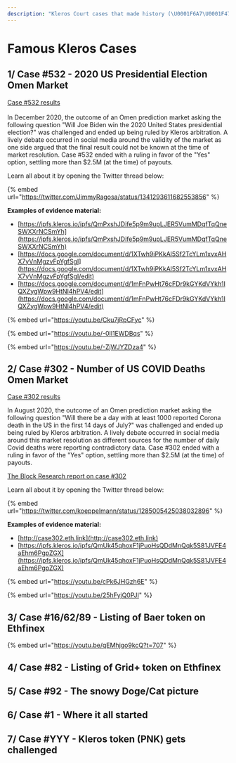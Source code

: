```yaml
---
description: "Kleros Court cases that made history (\U0001F6A7\U0001F477 IN PROGRESS \U0001F477\U0001F6A7)"
---
```


# Famous Kleros Cases

## 1/ Case \#532 - 2020 US Presidential Election Omen Market

[Case \#532 results  
](https://klerosexplorer.com/case/532)  
In December 2020, the outcome of an Omen prediction market asking the following question "Will Joe Biden win the 2020 United States presidential election?" was challenged and ended up being ruled by Kleros arbitration. A lively debate occurred in social media around the validity of the market as one side argued that the final result could not be known at the time of market resolution. Case \#532 ended with a ruling in favor of the "Yes" option, settling more than $2.5M \(at the time\) of payouts.   
  
Learn all about it by opening the Twitter thread below:

{% embed url="https://twitter.com/JimmyRagosa/status/1341293611682553856" %}

**Examples of evidence material:**

* [https://ipfs.kleros.io/ipfs/QmPxshJDife5p9m9upLJER5VumMDqfTqQneSWXXrNCSmYh](https://ipfs.kleros.io/ipfs/QmPxshJDife5p9m9upLJER5VumMDqfTqQneSWXXrNCSmYh)
* [https://docs.google.com/document/d/1XTwh9iPKkAl5Sf2TcYLm1xvxAHX7yVnMgzvFpYgfSgI](https://docs.google.com/document/d/1XTwh9iPKkAl5Sf2TcYLm1xvxAHX7yVnMgzvFpYgfSgI/edit)
* [https://docs.google.com/document/d/1mFnPwHt76cFDr9kGYKdVYkh1IQXZygWpw9HtNI4hPV4/edit](https://docs.google.com/document/d/1mFnPwHt76cFDr9kGYKdVYkh1IQXZygWpw9HtNI4hPV4/edit)

{% embed url="https://youtu.be/Cku7jRpCFyc" %}

{% embed url="https://youtu.be/-0Il1EWDBqs" %}

{% embed url="https://youtu.be/-ZjWJYZDza4" %}

## 2/ Case \#302 - Number of US COVID Deaths Omen Market

[Case \#302 results](https://klerosexplorer.com/case/302)

In August 2020, the outcome of an Omen prediction market asking the following question "Will there be a day with at least 1000 reported Corona death in the US in the first 14 days of July?" was challenged and ended up being ruled by Kleros arbitration. A lively debate occurred in social media around this market resolution as different sources for the number of daily Covid deaths were reporting contradictory data. Case \#302 ended with a ruling in favor of the "Yes" option, settling more than $2.5M \(at the time\) of payouts. 

[The Block Research report on case \#302](https://www.theblockcrypto.com/research/74440/a-dive-into-omen-kleros-and-blockchain-enabled-court-systems)

Learn all about it by opening the Twitter thread below:

{% embed url="https://twitter.com/koeppelmann/status/1285005425038032896" %}

**Examples of evidence material:**

* [http://case302.eth.link](http://case302.eth.link)
* [https://ipfs.kleros.io/ipfs/QmUk45qhoxF1jPuoHsQDdMnQqk5S81JVFE4aEhm6PgpZGX](https://ipfs.kleros.io/ipfs/QmUk45qhoxF1jPuoHsQDdMnQqk5S81JVFE4aEhm6PgpZGX)

{% embed url="https://youtu.be/cPk6JHGzh6E" %}

{% embed url="https://youtu.be/25hFyjQ0PJI" %}

## 3/ Case \#16/62/89 - Listing of Baer token on Ethfinex

{% embed url="https://youtu.be/qEMhjgo9kcQ?t=707" %}

## 4/ Case \#82 - Listing of Grid+ token on Ethfinex

## 5/ Case \#92 - The snowy Doge/Cat picture

## 6/ Case \#1 - Where it all started

## 7/ Case \#YYY - Kleros token \(PNK\) gets challenged

